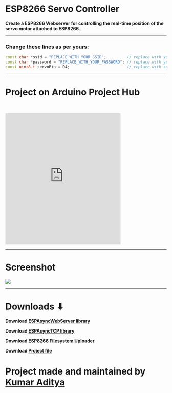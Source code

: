 # ESP8266 Servo Controller

**Create a ESP8266 Webserver for controlling the real-time position of the servo motor attached to ESP8266.**

---

### Change these lines as per yours:

```cpp
const char *ssid = "REPLACE_WITH_YOUR_SSID";         // replace with your SSID
const char *password = "REPLACE_WITH_YOUR_PASSWORD"; // replace with your Password
const uint8_t servoPin = D4;                         // replace with servo pin
```
---

# Project on Arduino Project Hub


<iframe frameborder='0' height='410' scrolling='no' src='https://create.arduino.cc/projecthub/rahuladitya303/esp8266-weather-station-with-spiffs-c01037/embed' width='360' style='margin-top:30px'></iframe>


---

# Screenshot

<img src= "https://github.com/rahuladitya303/ESP8266_SERVO_CONTROLLER/blob/master/screenshot.jpg" width = "fit-content">

---

# Downloads ⬇

**Download [ESPAsyncWebServer library](https://github.com/me-no-dev/ESPAsyncWebServer/archive/master.zip)**

**Download [ESPAsyncTCP library](https://github.com/me-no-dev/ESPAsyncTCP/archive/master.zip)**

**Download [ESP8266 Filesystem Uploader](https://github.com/esp8266/arduino-esp8266fs-plugin/releases/download/0.5.0/ESP8266FS-0.5.0.zip)**

**Download [Project file](https://github.com/rahuladitya303/ESP8266_SERVO_CONTROLLER/releases/download/1.0/ESP8266_SERVO_CONTOLLER.zip)**

# Project made and maintained by [Kumar Aditya](https://github.com/rahuladitya303/)

